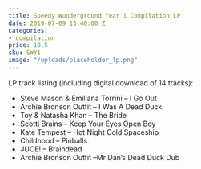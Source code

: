 ```yaml
---
title: Speedy Wunderground Year 1 Compilation LP
date: 2019-07-09 13:40:00 Z
categories:
- compilation
price: 18.5
sku: SWY1
image: "/uploads/placeholder_lp.png"
---
```


LP track listing (including digital download of 14 tracks):

* Steve Mason & Emiliana Torrini – I Go Out
* Archie Bronson Outfit – I Was A Dead Duck
* Toy & Natasha Khan – The Bride
* Scotti Brains – Keep Your Eyes Open Boy
* Kate Tempest – Hot Night Cold Spaceship
* Childhood – Pinballs
* JUCE! – Braindead
* Archie Bronson Outfit –Mr Dan’s Dead Duck Dub